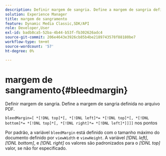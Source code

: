 ```yaml
---
description: Definir margem de sangria. Define a margem de sangria definida no arquivo PDF.
solution: Experience Manager
title: margem de sangramento
feature: Dynamic Media Classic,SDK/API
role: Developer,User
exl-id: badb8ca5-52ba-4b44-b53f-fb302626adc4
source-git-commit: 206e4643e3926cb85b4be2189743578f88180be7
workflow-type: tm+mt
source-wordcount: '57'
ht-degree: 0%

---
```


# margem de sangramento{#bleedmargin}

Definir margem de sangria. Define a margem de sangria definida no arquivo PDF.

`bleedMargin=[ *[!DNL top]*[, *[!DNL left]*= *[!DNL top]*[, *[!DNL bottom]*= *[!DNL top]*[, *[!DNL right]*= *[!DNL left]*]]]]` nos pontos

Por padrão, a variável `bleedMargin` está definido com o tamanho máximo do documento definido por `viewWidth` e `viewHeight`. A variável *[!DNL left]*, *[!DNL bottom]*, e *[!DNL right]* os valores são padronizados para o *[!DNL top]* valor, se não for especificado.
